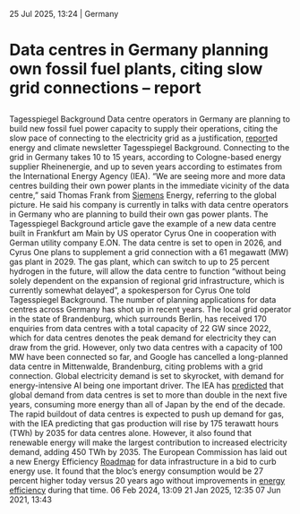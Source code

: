25 Jul 2025, 13:24
| 
Germany
# Data centres in Germany planning own fossil fuel plants, citing slow grid connections – report
## 
Tagesspiegel Background
Data centre operators in Germany are planning to build new fossil fuel power capacity to supply their operations, citing the slow pace of connecting to the electricity grid as a justification, [report](https://background.tagesspiegel.de/energie-und-klima/briefing/rechenzentren-setzen-zunehmend-auf-eigene-kraftwerke)ed energy and climate newsletter Tagesspiegel Background. Connecting to the grid in Germany takes 10 to 15 years, according to Cologne-based energy supplier Rheinenergie, and up to seven years according to estimates from the International Energy Agency (IEA).
“We are seeing more and more data centres building their own power plants in the immediate vicinity of the data centre,” said Thomas Frank from [Siemens](https://www.cleanenergywire.org/experts/siemens) Energy, referring to the global picture. He said his company is currently in talks with data centre operators in Germany who are planning to build their own gas power plants.
The Tagesspiegel Background article gave the example of a new data centre built in Frankfurt am Main by US operator Cyrus One in cooperation with German utility company E.ON. The data centre is set to open in 2026, and Cyrus One plans to supplement a grid connection with a 61 megawatt (MW) gas plant in 2029. The gas plant, which can switch to up to 25 percent hydrogen in the future, will allow the data centre to function “without being solely dependent on the expansion of regional grid infrastructure, which is currently somewhat delayed”, a spokesperson for Cyrus One told Tagesspiegel Background.
The number of planning applications for data centres across Germany has shot up in recent years. The local grid operator in the state of Brandenburg, which surrounds Berlin, has received 170 enquiries from data centres with a total capacity of 22 GW since 2022, which for data centres denotes the peak demand for electricity they can draw from the grid. However, only two data centres with a capacity of 100 MW have been connected so far, and Google has cancelled a long-planned data centre in Mittenwalde, Brandenburg, citing problems with a grid connection.
Global electricity demand is set to skyrocket, with demand for energy-intensive AI being one important driver. The IEA has [predict](https://www.iea.org/news/ai-is-set-to-drive-surging-electricity-demand-from-data-centres-while-offering-the-potential-to-transform-how-the-energy-sector-works)[ed](https://www.iea.org/news/ai-is-set-to-drive-surging-electricity-demand-from-data-centres-while-offering-the-potential-to-transform-how-the-energy-sector-works) that global demand from data centres is set to more than double in the next five years, consuming more energy than all of Japan by the end of the decade. The rapid buildout of data centres is expected to push up demand for gas, with the IEA predicting that gas production will rise by 175 terawatt hours (TWh) by 2035 for data centres alone. However, it also found that renewable energy will make the largest contribution to increased electricity demand, adding 450 TWh by 2035.
The European Commission has laid out a new Energy Efficiency [Roadmap](https://energy.ec.europa.eu/topics/energy-efficiency/new-impetus-energy-efficiency_en) for data infrastructure in a bid to curb energy use. It found that the bloc’s energy consumption would be 27 percent higher today versus 20 years ago without improvements in [energy efficiency](https://www.cleanenergywire.org/glossary/letter_e#energy_efficiency) during that time.
06 Feb 2024, 13:09
21 Jan 2025, 12:35
07 Jun 2021, 13:43